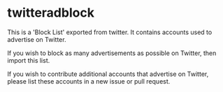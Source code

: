 # twitteradblock

This is a 'Block List' exported from twitter.
It contains accounts used to advertise on Twitter.

If you wish to block as many advertisements as possible on Twitter, then
import this list.

If you wish to contribute additional accounts that advertise on Twitter,
please list these accounts in a new issue or pull request.
